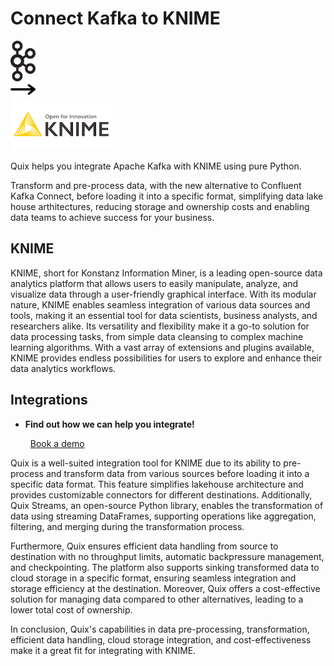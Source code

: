 # Connect Kafka to KNIME

<div class="connect-images cards blog-grid-card" markdown>
<div>
<img src="../images/kafka_logo.png" width="40px" />
</div>
<div>
<img src="../images/arrow.svg" width="40px" />
</div>
<div>
<img src="./images/knime_1.jpg" />
</div>
</div>

Quix helps you integrate Apache Kafka with KNIME using pure Python.

Transform and pre-process data, with the new alternative to Confluent Kafka Connect, before loading it into a specific format, simplifying data lake house arthitectures, reducing storage and ownership costs and enabling data teams to achieve success for your business.

## KNIME

KNIME, short for Konstanz Information Miner, is a leading open-source data analytics platform that allows users to easily manipulate, analyze, and visualize data through a user-friendly graphical interface. With its modular nature, KNIME enables seamless integration of various data sources and tools, making it an essential tool for data scientists, business analysts, and researchers alike. Its versatility and flexibility make it a go-to solution for data processing tasks, from simple data cleansing to complex machine learning algorithms. With a vast array of extensions and plugins available, KNIME provides endless possibilities for users to explore and enhance their data analytics workflows.

## Integrations

<div class="grid cards" markdown>

- __Find out how we can help you integrate!__

    <a class="md-button md-button--primary" href="https://share.hsforms.com/1iW0TmZzKQMChk0lxd_tGiw4yjw2?__hstc=175542013.2303933fbd746c0ac86d9ccbe9bc9100.1728383268831.1729603416735.1729620918855.31&__hssc=175542013.1.1729620918855&__hsfp=2132701734" target="_blank" style="margin:.5rem;">Book a demo</a>

</div>


Quix is a well-suited integration tool for KNIME due to its ability to pre-process and transform data from various sources before loading it into a specific data format. This feature simplifies lakehouse architecture and provides customizable connectors for different destinations. Additionally, Quix Streams, an open-source Python library, enables the transformation of data using streaming DataFrames, supporting operations like aggregation, filtering, and merging during the transformation process.

Furthermore, Quix ensures efficient data handling from source to destination with no throughput limits, automatic backpressure management, and checkpointing. The platform also supports sinking transformed data to cloud storage in a specific format, ensuring seamless integration and storage efficiency at the destination. Moreover, Quix offers a cost-effective solution for managing data compared to other alternatives, leading to a lower total cost of ownership.

In conclusion, Quix's capabilities in data pre-processing, transformation, efficient data handling, cloud storage integration, and cost-effectiveness make it a great fit for integrating with KNIME.

